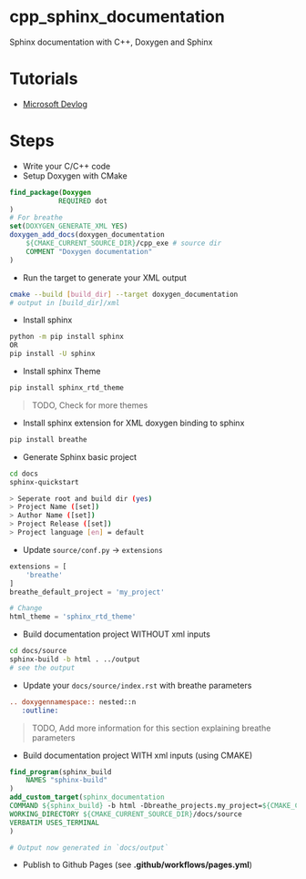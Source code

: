 # cpp_sphinx_documentation

Sphinx documentation with C++, Doxygen and Sphinx

# Tutorials

- [Microsoft Devlog](https://devblogs.microsoft.com/cppblog/clear-functional-c-documentation-with-sphinx-breathe-doxygen-cmake/)

# Steps

- Write your C/C++ code
- Setup Doxygen with CMake
```cmake
find_package(Doxygen 
            REQUIRED dot
)
# For breathe
set(DOXYGEN_GENERATE_XML YES)
doxygen_add_docs(doxygen_documentation
    ${CMAKE_CURRENT_SOURCE_DIR}/cpp_exe # source dir
    COMMENT "Doxygen documentation"
)
```

- Run the target to generate your XML output
```bash
cmake --build [build_dir] --target doxygen_documentation
# output in [build_dir]/xml
```

- Install sphinx
```bash
python -m pip install sphinx
OR 
pip install -U sphinx
```

- Install sphinx Theme
```bash
pip install sphinx_rtd_theme
```
> TODO, Check for more themes

- Install sphinx extension for XML doxygen binding to sphinx
```bash
pip install breathe
```

- Generate Sphinx basic project
```bash
cd docs
sphinx-quickstart

> Seperate root and build dir (yes)
> Project Name ([set])
> Author Name ([set])
> Project Release ([set])
> Project language [en] = default
```

- Update `source/conf.py` -> `extensions`
```python
extensions = [
    'breathe'
]
breathe_default_project = 'my_project'

# Change
html_theme = 'sphinx_rtd_theme'
```

- Build documentation project WITHOUT xml inputs
```bash
cd docs/source
sphinx-build -b html . ../output
# see the output
```

- Update your `docs/source/index.rst` with breathe parameters
```rst
.. doxygennamespace:: nested::n
   :outline:
```
> TODO, Add more information for this section explaining breathe parameters

- Build documentation project WITH xml inputs (using CMAKE)
```cmake
find_program(sphinx_build
    NAMES "sphinx-build"
)
add_custom_target(sphinx_documentation
COMMAND ${sphinx_build} -b html -Dbreathe_projects.my_project=${CMAKE_CURRENT_BINARY_DIR}/xml . ../output
WORKING_DIRECTORY ${CMAKE_CURRENT_SOURCE_DIR}/docs/source
VERBATIM USES_TERMINAL
)

# Output now generated in `docs/output`
```

- Publish to Github Pages (see **.github/workflows/pages.yml**)
